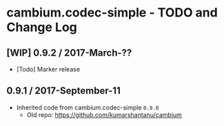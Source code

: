 # cambium.codec-simple - TODO and Change Log

## [WIP] 0.9.2 / 2017-March-??

- [Todo] Marker release


## 0.9.1 / 2017-September-11

- Inherited code from cambium.codec-simple `0.9.0`
  - Old repo: https://github.com/kumarshantanu/cambium
